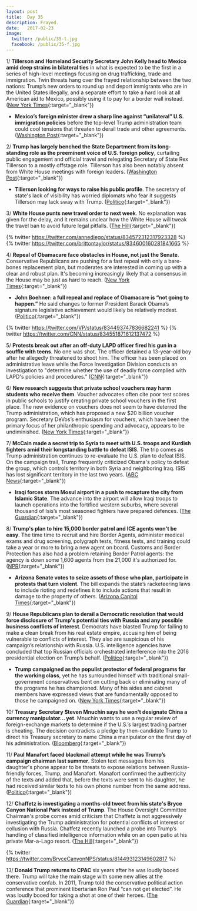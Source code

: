 ```yaml
---
layout: post
title:  Day 35
description: Frayed.
date:   2017-02-23
image:
  twitter: /public/35-t.jpg
  facebook: /public/35-f.jpg
---
```


1/ **Tillerson and Homeland Security Secretary John Kelly head to Mexico amid deep strains in bilateral ties** in what is expected to be the first in a series of high-level meetings focusing on drug trafficking, trade and immigration. Twin threats hang over the frayed relationship between the two nations: Trump’s new orders to round up and deport immigrants who are in the United States illegally, and a separate effort to take a hard look at all American aid to Mexico, possibly using it to pay for a border wall instead. ([New York Times](https://www.nytimes.com/2017/02/22/world/americas/rex-tillerson-mexico-border-relations.html){:target="_blank"})

* **Mexico’s foreign minister drew a sharp line against “unilateral” U.S. immigration policies** before the top-level Trump administration team could cool tensions that threaten to derail trade and other agreements. ([Washington Post](https://www.washingtonpost.com/world/the_americas/tillerson-kelly-head-to-mexico-amid-deep-strains-in-bilateral-ties/2017/02/22/5a5a92de-f86c-11e6-aa1e-5f735ee31334_story.html){:target="_blank"})


2/ **Trump has largely benched the State Department from its long-standing role as the pre­eminent voice of U.S. foreign policy**, curtailing public engagement and official travel and relegating Secretary of State Rex Tillerson to a mostly offstage role. Tillerson has also been notably absent from White House meetings with foreign leaders. ([Washington Post](https://www.washingtonpost.com/world/national-security/in-first-month-of-trump-presidency-state-department-has-been-sidelined/2017/02/22/cc170cd2-f924-11e6-be05-1a3817ac21a5_story.html){:target="_blank"})


* **Tillerson looking for ways to raise his public profile**. The secretary of state's lack of visibility has worried diplomats who fear it suggests Tillerson may lack sway with Trump. ([Politico](http://www.politico.com/story/2017/02/donald-trump-rex-tillerson-state-235279){:target="_blank"})


3/ **White House punts new travel order to next week**. No explanation was given for the delay, and it remains unclear how the White House will tweak the travel ban to avoid future legal pitfalls. ([The Hill](http://thehill.com/homenews/administration/320735-white-house-punts-new-travel-order-to-next-week){:target="_blank"})

{% twitter https://twitter.com/annediego/status/834572312317923328 %}
{% twitter https://twitter.com/brittontaylor/status/834600160281841665 %}


4/ **Repeal of Obamacare face obstacles in House, not just the Senate**. Conservative Republicans are pushing for a fast repeal with only a bare-bones replacement plan, but moderates are interested in coming up with a clear and robust plan. It's becoming increasingly likely that a consensus in the House may be just as hard to reach. ([New York Times](https://www.nytimes.com/2017/02/23/us/politics/obamacare-affordable-care-act-house-republicans.html){:target="_blank"})


* **John Boehner: a full repeal and replace of Obamacare is “not going to happen.”** He said changes to former President Barack Obama’s signature legislative achievement would likely be relatively modest. ([Politico](http://www.politico.com/story/2017/02/john-boehner-obamacare-republicans-235303){:target="_blank"})

{% twitter https://twitter.com/VP/status/834493747836682241 %}
{% twitter https://twitter.com/CNN/status/834551871612137472 %}


5/ **Protests break out after an off-duty LAPD officer fired his gun in a scuffle with teens**. No one was shot. The officer detained a 13-year-old boy after he allegedly threatened to shoot him. The officer has been placed on administrative leave while the Force Investigation Division conducts an investigation to "determine whether the use of deadly force complied with LAPD's policies and procedures." ([CNN](http://www.cnn.com/2017/02/23/us/anaheim-protest-police-teen-fight/){:target="_blank"})


6/ **New research suggests that private school vouchers may harm students who receive them**. Voucher advocates often cite poor test scores in public schools to justify creating private school vouchers in the first place. The new evidence on vouchers does not seem to have deterred the Trump administration, which has proposed a new $20 billion voucher program. Secretary DeVos’s enthusiasm for vouchers, which have been the primary focus of her philanthropic spending and advocacy, appears to be undiminished. ([New York Times](https://www.nytimes.com/2017/02/23/upshot/dismal-results-from-vouchers-surprise-researchers-as-devos-era-begins.html){:target="_blank"})


7/ **McCain made a secret trip to Syria to meet with U.S. troops and Kurdish fighters amid their longstanding battle to defeat ISIS**. The trip comes as Trump administration continues to re-evaluate the U.S. plan to defeat ISIS. On the campaign trail, Trump frequently criticized Obama's policy to defeat the group, which controls territory in both Syria and neighboring Iraq. ISIS has lost significant territory in the last two years. ([ABC News](http://abcnews.go.com/Politics/mccain-makes-secret-trip-syria-meet-us-military/story?id=45680390){:target="_blank"})


* **Iraqi forces storm Mosul airport in a push to recapture the city from Islamic State**. The advance into the airport will allow Iraqi troops to launch operations into the fortified western suburbs, where several thousand of Isis’s most seasoned fighters have prepared defences. ([The Guardian](https://www.theguardian.com/world/2017/feb/23/iraqi-forces-storm-mosul-airport-seize-isis){:target="_blank"})


8/ **Trump's plan to hire 15,000 border patrol and ICE agents won't be easy**. The time time to recruit and hire Border Agents, administer medical exams and drug screening, polygraph tests, fitness tests, and training could take a year or more to bring a new agent on board. Customs and Border Protection has also had a problem retaining Border Patrol agents: the agency is down some 1,600 agents from the 21,000 it's authorized for. ([NPR](http://www.npr.org/2017/02/23/516712980/trumps-plan-to-hire-15-000-border-patrol-and-ice-agents-wont-be-easy-to-fulfill){:target="_blank"})


* **Arizona Senate votes to seize assets of those who plan, participate in protests that turn violent**. The bill expands the state’s racketeering laws to include rioting and redefines it to include actions that result in damage to the property of others. ([Arizona Capitol Times](http://azcapitoltimes.com/news/2017/02/22/arizona-senate-crackdown-on-protests/){:target="_blank"})


9/ **House Republicans plan to derail a Democratic resolution that would force disclosure of Trump's potential ties with Russia and any possible business conflicts of interest**. Democrats have blasted Trump for failing to make a clean break from his real estate empire, accusing him of being vulnerable to conflicts of interest. They also are suspicious of his campaign’s relationship with Russia. U.S. intelligence agencies have concluded that top Russian officials orchestrated interference into the 2016 presidential election on Trump’s behalf. ([Politico](http://www.politico.com/story/2017/02/trump-conflicts-house-resolution-235288){:target="_blank"})


* **Trump campaigned as the populist protector of federal programs for the working class**, yet he has surrounded himself with traditional small-government conservatives bent on cutting back or eliminating many of the programs he has championed. Many of his aides and cabinet members have expressed views that are fundamentally opposed to those he campaigned on. ([New York Times](https://www.nytimes.com/2017/02/23/us/politics/social-security-safety-net-trump.html){:target="_blank"})


10/ **Treasury Secretary Steven Mnuchin says he won't designate China a currency manipulator... yet**. Mnuchin wants to use a regular review of foreign-exchange markets to determine if the U.S.’s largest trading partner is cheating. The decision contradicts a pledge by then-candidate Trump to direct his Treasury secretary to name China a manipulator on the first day of his administration. ([Bloomberg](https://www.bloomberg.com/politics/articles/2017-02-23/mnuchin-sees-no-china-yuan-decision-until-at-least-april-report){:target="_blank"})


11/ **Paul Manafort faced blackmail attempt while he was Trump’s campaign chairman last summer**. Stolen text messages from his daughter's phone appear to be threats to expose relations between Russia-friendly forces, Trump, and Manafort. Manafort confirmed the authenticity of the texts and added that, before the texts were sent to his daughter, he had received similar texts to his own phone number from the same address. ([Politico](http://www.politico.com/story/2017/02/paul-manafort-blackmail-russia-trump-235275){:target="_blank"})


12/ **Chaffetz is investigating a months-old tweet from his state's Bryce Canyon National Park instead of Trump**. The House Oversight Committee Chairman's probe comes amid criticism that Chaffetz is not aggressively investigating the Trump administration for potential conflicts of interest or collusion with Russia. Chaffetz recently launched a probe into Trump’s handling of classified intelligence information while on an open patio at his private Mar-a-Lago resort. ([The Hill](http://thehill.com/homenews/house/320607-chaffetz-probing-national-parks-tweet-welcoming-a-national-monument){:target="_blank"})


{% twitter https://twitter.com/BryceCanyonNPS/status/814493123149602817 %}

13/ **Donald Trump returns to CPAC** six years after he was loudly booed there. Trump will take the main stage with some new allies at the conservative confab. In 2011, Trump told the conservative political action conference that prominent libertarian Ron Paul “can not get elected”. He was loudly booed for taking a shot at one of their heroes. ([The Guardian](https://www.theguardian.com/us-news/2017/feb/23/cpac-donald-trump-steve-bannon-breitbart-conservative-political-action-conference){:target="_blank"})
